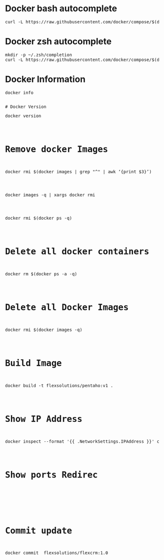 # Docker bash autocomplete
<pre>
curl -L https://raw.githubusercontent.com/docker/compose/$(docker-compose version --short)/contrib/completion/bash/docker-compose > /etc/bash_completion.d/docker-compose
</pre>

# Docker zsh autocomplete
<pre>
mkdir -p ~/.zsh/completion
curl -L https://raw.githubusercontent.com/docker/compose/$(docker-compose version --short)/contrib/completion/zsh/_docker-compose > ~/.zsh/completion/_docker-compose
</pre>

# Docker Information
<pre>
docker info
<pre>

# Docker Version
<pre>
docker version
</pre>

# Remove docker Images
<pre>
docker rmi $(docker images | grep "^<none>" | awk ‘{print $3}’)
</pre>
<pre>
docker images -q | xargs docker rmi
</pre>
<pre>
docker rmi $(docker ps -q)
</pre>

# Delete all docker containers
<pre>
docker rm $(docker ps -a -q)
</pre>

# Delete all Docker Images
<pre>
docker rmi $(docker images -q)
</pre>

# Build Image
<pre>
docker build -t flexsolutions/pentaho:v1 .
</pre>

# Show IP Address
<pre>
docker inspect --format '{{ .NetworkSettings.IPAddress }}' container
</pre>
# Show ports Redirec
<pre>

</pre>

# Commit update
<pre>
docker commit <container> flexsolutions/flexcrm:1.0
</pre>
